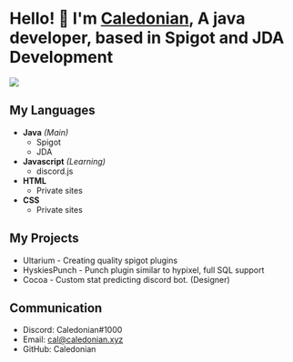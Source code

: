 # Hello! 👋 I'm [Caledonian](https://www.caledonian.xyz/ "My Site"), A java developer, based in Spigot and JDA Development

![](https://komarev.com/ghpvc/?username=CaledonianEH)

## My Languages
- **Java** *(Main)*
  - Spigot
  - JDA
- **Javascript** *(Learning)*
  - discord.js
- **HTML**
  - Private sites
- **CSS**
  - Private sites

## My Projects
- Ultarium - Creating quality spigot plugins 
- HyskiesPunch - Punch plugin similar to hypixel, full SQL support
- Cocoa - Custom stat predicting discord bot. (Designer)

## Communication
- Discord: Caledonian#1000
- Email: cal@caledonian.xyz
- GitHub: Caledonian

